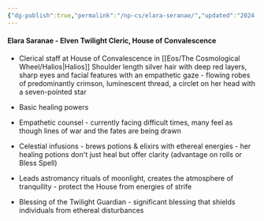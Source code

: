 ```yaml
---
{"dg-publish":true,"permalink":"/np-cs/elara-seranae/","updated":"2024-12-24T09:01:19.095-06:00"}
---
```


#### Elara Saranae - Elven Twilight Cleric, House of Convalescence
- Clerical staff at House of Convalescence in [[Eos/The Cosmological Wheel/Halios\|Halios]]
Shoulder length silver hair with deep red layers, sharp eyes and facial features with an empathetic gaze - flowing robes of predominantly crimson, luminescent thread, a circlet on her head with a seven-pointed star

- Basic healing powers
- Empathetic counsel - currently facing difficult times, many feel as though lines of war and the fates are being drawn 
- Celestial infusions - brews potions & elixirs with ethereal energies - her healing potions don't just heal but offer clarity (advantage on rolls or Bless Spell)
- Leads astromancy rituals of moonlight, creates the atmosphere of tranquility - protect the House from energies of strife 
- Blessing of the Twilight Guardian - significant blessing that shields individuals from ethereal disturbances 
